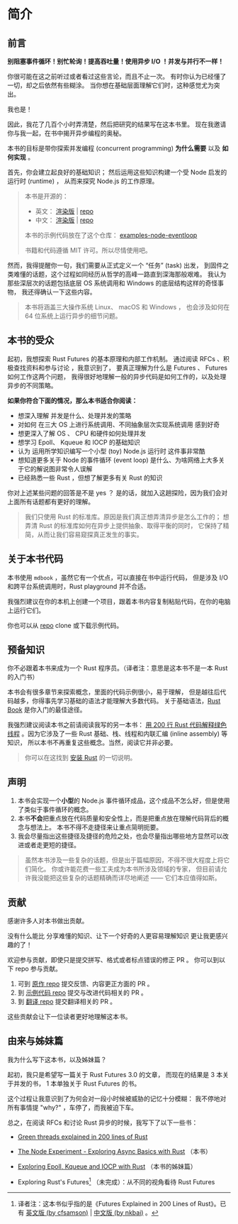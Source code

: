 # 简介

## 前言

**别阻塞事件循环！别忙轮询！提高吞吐量！使用异步 I/O ！并发与并行不一样！**

你很可能在这之前听过或者看过这些言论，而且不止一次。
有时你认为已经懂了一切，却之后依然有些糊涂。
当你想在基础层面理解它们时，这种感觉尤为突出。

我也是！

因此，我花了几百个小时弄清楚，然后把研究的结果写在这本书里。
现在我邀请你与我一起，在书中揭开异步编程的奥秘。

本书的目标是带你探索并发编程 (concurrent programming) **为什么需要** 以及 **如何实现** 。

首先，你会建立起良好的基础知识；
然后运用这些知识构建一个受 Node 启发的运行时 (runtime) ，
从而来探究 Node.js 的工作原理。

> 本书是开源的：
> - 英文：
>   [渲染版](https://cfsamson.github.io/book-exploring-async-basics) |
>   [repo](https://github.com/cfsamson/book-exploring-async-basics)
> - 中文：
>   [渲染版](https://zjp-cn.github.io/exploring-async-basics-with-rust_zh) |
>   [repo](https://github.com/zjp-CN/exploring-async-basics-with-rust_zh)
> 
> 本书的示例代码放在了这个仓库：
> [examples-node-eventloop](https://github.com/cfsamson/examples-node-eventloop)
> 
> 书籍和代码遵循 MIT 许可。所以尽情使用吧。

然而，我得提醒你一句，我们需要从正式定义一个 “任务” (task) 出发，
到固件之类难懂的话题，这个过程如同经历从哲学的高峰一路直到深海那般艰难。
我认为那些深层次的话题包括底层 OS 系统调用和 Windows 的底层结构这样的奇怪事物，
我还得确认一下这些内容。

> 本书将涵盖三大操作系统 Linux、 macOS 和 Windows ，
> 也会涉及如何在 64 位系统上运行异步的细节问题。

## 本书的受众

起初，我想探索 Rust Futures 的基本原理和内部工作机制。
通过阅读 RFCs 、积极查找资料和参与讨论 ，我意识到了，
要真正理解为什么是 Futures 、 Futures 如何工作这两个问题，
我得很好地理解一般的异步代码是如何工作的，以及处理异步的不同策略。

**如果你符合下面的情况，那么本书适合你阅读：**

- 想深入理解 并发是什么、处理并发的策略 
- 对如何 在三大 OS 上进行系统调用、不同抽象层次实现系统调用 感到好奇
- 想更深入了解 OS 、 CPU 和硬件如何处理并发
- 想学习 Epoll、 Kqueue 和 IOCP 的基础知识
- 认为 运用所学知识编写一个小型 (toy) Node.js 运行时 这件事非常酷
- 想知道更多关于 Node 的事件循环 (event loop) 是什么、为啥网络上大多关于它的解说图非常令人误解
- 已经熟悉一些 Rust ，但想了解更多有关 Rust 的知识

你对上述某些问题的回答是不是 yes ？
是的话，就加入这趟探险，因为我们会对上面所有话题都有更好的理解。

> 我们只使用 Rust 的标准库。原因是我们真正想弄清异步是怎么工作的；
> 想弄清 Rust 的标准库如何在异步上提供抽象、取得平衡的同时，
> 它保持了精简，从而让我们容易窥探真正发生的事实。

## 关于本书代码

本书使用 `mdbook` ，虽然它有一个优点，可以直接在书中运行代码，
但是涉及 I/O 和跨平台系统调用时，Rust playground 并不合适。

我强烈建议在你的本机上创建一个项目，跟着本书内容复制粘贴代码，在你的电脑上运行它们。

你也可以从 [repo](https://github.com/cfsamson/examples-node-eventloop) clone 或下载示例代码。

## 预备知识

你不必跟着本书来成为一个 Rust 程序员。（译者注：意思是这本书不是一本 Rust 的入门书）

本书会有很多章节来探索概念，里面的代码示例很小，易于理解，
但是越往后代码越多，你得事先学习基础的语法才能理解大多数代码。
关于基础语法，[Rust Book](https://doc.rust-lang.org/book) 是你入门的最佳途径。

我强烈建议阅读本书之前请阅读我写的另一本书： 
[用 200 行 Rust 代码解释绿色线程](https://app.gitbook.com/@cfsamson/s/green-threads-explained-in-200-lines-of-rust/)
。因为它涉及了一些 Rust 基础、栈、线程和内联汇编 (inline assembly) 等知识，
所以本书不再重复这些概念。当然，阅读它并非必要。

> 你可以在这找到 [安装 Rust] 的一切说明。

[安装 Rust]: https://www.rust-lang.org/tools/install

## 声明

1. 本书会实现一个**小型**的 Node.js 事件循环成品，这个成品不怎么好，但是使用了类似于事件循环的概念。
2. 本书**不会**把重点放在代码质量和安全性上，而是把重点放在理解代码背后的概念与想法上。
   本书不得不走捷径来让重点简明扼要。
3. 我会尽量指出这些捷径及捷径的危险之处，也会尽量指出哪些地方显然可以改进或者走更短的捷径。
 
> 虽然本书涉及一些复杂的话题，但是出于篇幅原因，不得不很大程度上将它们简化。
> 你或许能花费一些工夫成为本书所涉及领域的专家，
> 但目前请允许我没能把这些复杂的话题精确而详尽地阐述 —— 它们本应值得如斯。



## 贡献

感谢许多人对本书做出贡献。

没有什么能比 分享难懂的知识、让下一个好奇的人更容易理解知识 更让我更感兴趣的了！

欢迎参与贡献，即使只是提交拼写、格式或者标点错误的修正 PR 。
你可以到以下 repo 参与贡献。

1. 可到 [原作 repo](https://github.com/cfsamson/book-exploring-async-basics) 
提交反馈、内容更正方面的 PR 。
2. 到 [示例代码 repo](https://github.com/cfsamson/examples-node-eventloop) 
提交与改进代码相关的 PR 。
3. 到 [翻译 repo](https://github.com/zjp-CN/exploring-async-basics-with-rust_zh)
提交翻译相关的 PR 。

这些贡献会让下一位读者更好地理解这本书。

## 由来与姊妹篇

我为什么写下这本书，以及姊妹篇？

起初，我只是希望写一篇关于 Rust Futures 3.0 的文章，
而现在的结果是 3 本关于并发的书， 1 本单独关于 Rust Futures 的书。

这个过程让我意识到了为何会对一段小时候被威胁的记忆十分模糊：
我不停地对所有事情提 "why?" ，车停了，而我被迫下车。

总之，在阅读 RFCs 和讨论 Rust 异步的时候，我写下了以下一些书：

- [Green threads explained in 200 lines of Rust](https://app.gitbook.com/@cfsamson/s/green-threads-explained-in-200-lines-of-rust/)

- [The Node Experiment - Exploring Async Basics with Rust](https://cfsamson.github.io/book-exploring-async-basics/) （本书）

- [Exploring Epoll, Kqueue and IOCP with Rust](https://github.com/cfsamson/book-exploring-epoll-kqueue-iocp) （本书的姊妹篇）

- Exploring Rust's Futures[^tbc] （未完成）：从不同的视角看待 Rust Futures

[^tbc]: 译者注：这本书似乎指的是《Futures Explained in 200 Lines of Rust》。已有
[英文版 (by cfsamson)](https://cfsamson.github.io/books-futures-explained) |
[中文版 (by nkbai)](https://github.com/nkbai/200-Rust-Futures) 。
